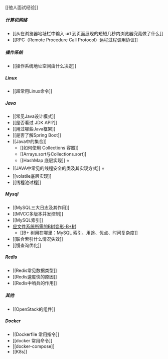 [[他人面试经验]]
##### 计算机网络
- [[从在浏览器地址栏中输入 url 到页面展现的短短几秒内浏览器究竟做了什么]]
- [[RPC（Remote Procedure Call Protocol）远程过程调用协议]]
##### 操作系统
- [[操作系统地址空间由什么决定]]
##### Linux
- [[超常用Linux命令]]
##### Java
- [[常见Java设计模式]]
- [[是否看过 JDK API?]]
- [[用过哪些Java框架]]
- [[是否了解Spring Boot]]
- [[Java中的集合]]
	- [[如何使用 Collections 容器]]
	- [[Arrays.sort与Collections.sort]]
	- [[HashMap 底层实现]] ⭐
- [[JAVA中常见的线程安全的类及其实现方式]] ⭐
- [[volatile底层实现]]
- [[线程池过程]]
##### Mysql
- [[MySQL三大日志及其作用]]
- [[MVCC多版本并发控制]]
- [[MySQL索引]]
- [应文件系统所需的B树变形-B+树](../考研/408/数据结构/应文件系统所需的B树变形-B+树.md)
	- [[B+ 树用在哪里：MySQL 索引、用途、优点、时间复杂度]]
- [[联合索引什么情况失效]]
- [[慢查询优化]]
##### Redis
- [[Redis常见数据类型]]
- [[Redis速度快的原因]]
- [[Redis中哨兵的作用]]
##### 其他
- [[OpenStack的组件]]
##### Docker
- [[Dockerfile 常用指令]]
- [[docker 常用命令]]
- [[docker-compose]]
- [[K8s]]